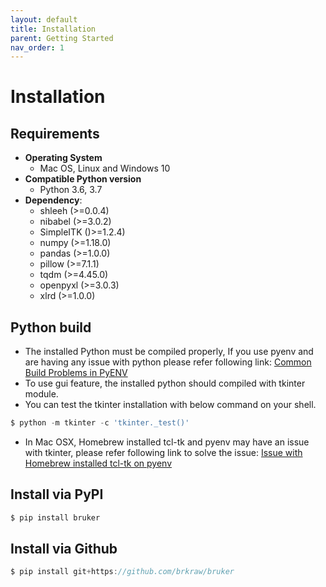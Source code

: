```yaml
---
layout: default
title: Installation
parent: Getting Started
nav_order: 1
---
```

# Installation
## Requirements

- **Operating System**
    - Mac OS, Linux and Windows 10
- **Compatible Python version**
    - Python 3.6, 3.7
- **Dependency**: 
    - shleeh (>=0.0.4)
    - nibabel (>=3.0.2)
    - SimpleITK ()>=1.2.4)
    - numpy (>=1.18.0)
    - pandas (>=1.0.0)
    - pillow (>=7.1.1)
    - tqdm (>=4.45.0)
    - openpyxl (>=3.0.3)
    - xlrd (>=1.0.0)

## Python build
- The installed Python must be compiled properly, 
If you use pyenv and are having any issue with python please refer following link: 
[Common Build Problems in PyENV](https://github.com/pyenv/pyenv/wiki/common-build-problems)
- To use gui feature, the installed python should compiled with tkinter module.
- You can test the tkinter installation with below command on your shell.

```js
$ python -m tkinter -c 'tkinter._test()'
```

- In Mac OSX, Homebrew installed tcl-tk and pyenv may have an issue with tkinter, please refer following link to solve the issue:
[Issue with Homebrew installed tcl-tk on pyenv](https://github.com/pyenv/pyenv/issues/1375)

## Install via PyPI
```js
$ pip install bruker
```

## Install via Github
```js
$ pip install git+https://github.com/brkraw/bruker
```
